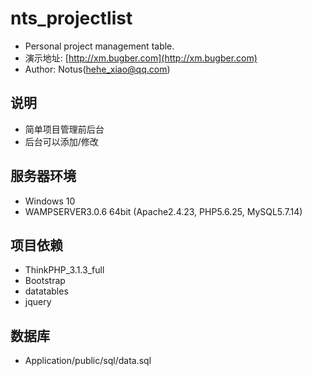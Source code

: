 # nts_projectlist
* Personal project management table.
* 演示地址: [http://xm.bugber.com](http://xm.bugber.com)
* Author: Notus(hehe_xiao@qq.com)

## 说明
* 简单项目管理前后台
* 后台可以添加/修改

## 服务器环境
* Windows 10
* WAMPSERVER3.0.6 64bit (Apache2.4.23, PHP5.6.25, MySQL5.7.14)

## 项目依赖
* ThinkPHP_3.1.3_full
* Bootstrap
* datatables
* jquery
 
## 数据库
*  Application/public/sql/data.sql

